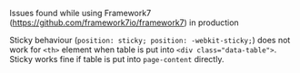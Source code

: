 Issues found while using Framework7 (https://github.com/framework7io/framework7) in production

Sticky behaviour (`position: sticky; position: -webkit-sticky;`) does not work for `<th>` element when table is put into `<div class="data-table">`. Sticky works fine if table is put into `page-content` directly.